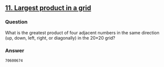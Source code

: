 ## **[11. Largest product in a grid](https://projecteuler.net/problem=11)**

### Question
What is the greatest product of four adjacent numbers in the same direction (up, down, left, right, or diagonally) in the 20×20 grid?

### Answer 
`70600674`

